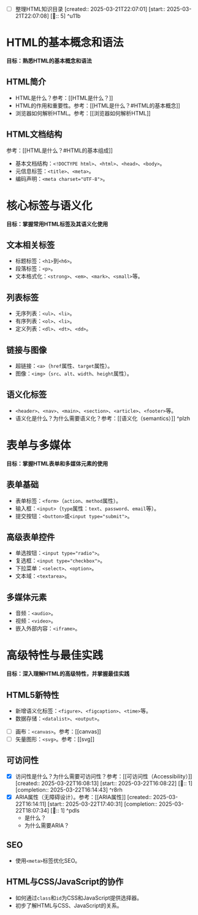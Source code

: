 - [ ] 整理HTML知识目录 [created:: 2025-03-21T22:07:01] [start:: 2025-03-21T22:07:08] [🍅:: 5]  ^u11b


# HTML的基本概念和语法
**目标：熟悉HTML的基本概念和语法**

## HTML简介
- HTML是什么？参考：[[HTML是什么？]]
- HTML的作用和重要性。参考：[[HTML是什么？#HTML的基本概念]]
- 浏览器如何解析HTML。参考：[[浏览器如何解析HTML]]

## HTML文档结构
参考：[[HTML是什么？#HTML的基本组成]]
- 基本文档结构：`<!DOCTYPE html>`、`<html>`、`<head>`、`<body>`。
- 元信息标签：`<title>`、`<meta>`。
- 编码声明：`<meta charset="UTF-8">`。


# 核心标签与语义化
**目标：掌握常用HTML标签及其语义化使用**

## 文本相关标签
- 标题标签：`<h1>`到`<h6>`。
- 段落标签：`<p>`。
- 文本格式化：`<strong>`、`<em>`、`<mark>`、`<small>`等。

## 列表标签
- 无序列表：`<ul>`、`<li>`。
- 有序列表：`<ol>`、`<li>`。
- 定义列表：`<dl>`、`<dt>`、`<dd>`。

## 链接与图像
- 超链接：`<a>`（`href`属性、`target`属性）。
- 图像：`<img>`（`src`、`alt`、`width`、`height`属性）。

## 语义化标签
- `<header>`、`<nav>`、`<main>`、`<section>`、`<article>`、`<footer>`等。
- 语义化是什么？为什么需要语义化？参考：[[语义化（semantics）]] ^plzh


# 表单与多媒体
**目标：掌握HTML表单和多媒体元素的使用**

## 表单基础
- 表单标签：`<form>`（`action`、`method`属性）。
- 输入框：`<input>`（`type`属性：`text`、`password`、`email`等）。
- 提交按钮：`<button>`或`<input type="submit">`。

## 高级表单控件
- 单选按钮：`<input type="radio">`。
- 复选框：`<input type="checkbox">`。
- 下拉菜单：`<select>`、`<option>`。
- 文本域：`<textarea>`。

## 多媒体元素
- 音频：`<audio>`。
- 视频：`<video>`。
- 嵌入外部内容：`<iframe>`。

# 高级特性与最佳实践
**目标：深入理解HTML的高级特性，并掌握最佳实践**

## HTML5新特性
- 新增语义化标签：`<figure>`、`<figcaption>`、`<time>`等。
- 数据存储：`<datalist>`、`<output>`。
- [ ] 画布：`<canvas>`。参考：[[canvas]]
- [ ] 矢量图形：`<svg>`。参考：[[svg]]

## 可访问性

- [x] 访问性是什么？为什么需要可访问性？参考：[[可访问性（Accessibility）]] [created:: 2025-03-22T16:08:13] [start:: 2025-03-22T16:08:22] [🍅:: 1] [completion:: 2025-03-22T16:14:43]  ^r8rh
- [x] ARIA属性（无障碍设计）。参考：[[ARIA属性]] [created:: 2025-03-22T16:14:11] [start:: 2025-03-22T17:40:31] [completion:: 2025-03-22T18:07:34]  [🍅:: 1]   ^pdls
	- 是什么？
	- 为什么需要ARIA？

## SEO
- 使用`<meta>`标签优化SEO。

## HTML与CSS/JavaScript的协作
- 如何通过`class`和`id`为CSS和JavaScript提供选择器。
- 初步了解HTML与CSS、JavaScript的关系。
